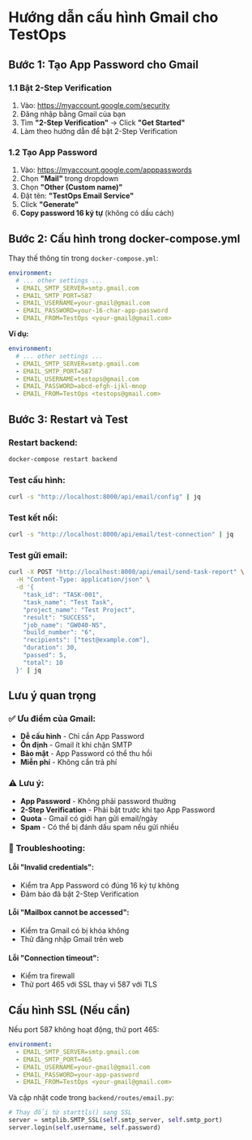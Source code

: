 # Hướng dẫn cấu hình Gmail cho TestOps

## Bước 1: Tạo App Password cho Gmail

### 1.1 Bật 2-Step Verification
1. Vào: https://myaccount.google.com/security
2. Đăng nhập bằng Gmail của bạn
3. Tìm **"2-Step Verification"** → Click **"Get Started"**
4. Làm theo hướng dẫn để bật 2-Step Verification

### 1.2 Tạo App Password
1. Vào: https://myaccount.google.com/apppasswords
2. Chọn **"Mail"** trong dropdown
3. Chọn **"Other (Custom name)"**
4. Đặt tên: **"TestOps Email Service"**
5. Click **"Generate"**
6. **Copy password 16 ký tự** (không có dấu cách)

## Bước 2: Cấu hình trong docker-compose.yml

Thay thế thông tin trong `docker-compose.yml`:

```yaml
environment:
  # ... other settings ...
  - EMAIL_SMTP_SERVER=smtp.gmail.com
  - EMAIL_SMTP_PORT=587
  - EMAIL_USERNAME=your-gmail@gmail.com
  - EMAIL_PASSWORD=your-16-char-app-password
  - EMAIL_FROM=TestOps <your-gmail@gmail.com>
```

**Ví dụ:**
```yaml
environment:
  # ... other settings ...
  - EMAIL_SMTP_SERVER=smtp.gmail.com
  - EMAIL_SMTP_PORT=587
  - EMAIL_USERNAME=testops@gmail.com
  - EMAIL_PASSWORD=abcd-efgh-ijkl-mnop
  - EMAIL_FROM=TestOps <testops@gmail.com>
```

## Bước 3: Restart và Test

### Restart backend:
```bash
docker-compose restart backend
```

### Test cấu hình:
```bash
curl -s "http://localhost:8000/api/email/config" | jq
```

### Test kết nối:
```bash
curl -s "http://localhost:8000/api/email/test-connection" | jq
```

### Test gửi email:
```bash
curl -X POST "http://localhost:8000/api/email/send-task-report" \
  -H "Content-Type: application/json" \
  -d '{
    "task_id": "TASK-001",
    "task_name": "Test Task",
    "project_name": "Test Project",
    "result": "SUCCESS",
    "job_name": "GW040-NS",
    "build_number": "6",
    "recipients": ["test@example.com"],
    "duration": 30,
    "passed": 5,
    "total": 10
  }' | jq
```

## Lưu ý quan trọng

### ✅ Ưu điểm của Gmail:
- **Dễ cấu hình** - Chỉ cần App Password
- **Ổn định** - Gmail ít khi chặn SMTP
- **Bảo mật** - App Password có thể thu hồi
- **Miễn phí** - Không cần trả phí

### ⚠️ Lưu ý:
- **App Password** - Không phải password thường
- **2-Step Verification** - Phải bật trước khi tạo App Password
- **Quota** - Gmail có giới hạn gửi email/ngày
- **Spam** - Có thể bị đánh dấu spam nếu gửi nhiều

### 🔧 Troubleshooting:

#### Lỗi "Invalid credentials":
- Kiểm tra App Password có đúng 16 ký tự không
- Đảm bảo đã bật 2-Step Verification

#### Lỗi "Mailbox cannot be accessed":
- Kiểm tra Gmail có bị khóa không
- Thử đăng nhập Gmail trên web

#### Lỗi "Connection timeout":
- Kiểm tra firewall
- Thử port 465 với SSL thay vì 587 với TLS

## Cấu hình SSL (Nếu cần)

Nếu port 587 không hoạt động, thử port 465:

```yaml
environment:
  - EMAIL_SMTP_SERVER=smtp.gmail.com
  - EMAIL_SMTP_PORT=465
  - EMAIL_USERNAME=your-gmail@gmail.com
  - EMAIL_PASSWORD=your-app-password
  - EMAIL_FROM=TestOps <your-gmail@gmail.com>
```

Và cập nhật code trong `backend/routes/email.py`:

```python
# Thay đổi từ starttls() sang SSL
server = smtplib.SMTP_SSL(self.smtp_server, self.smtp_port)
server.login(self.username, self.password)
``` 